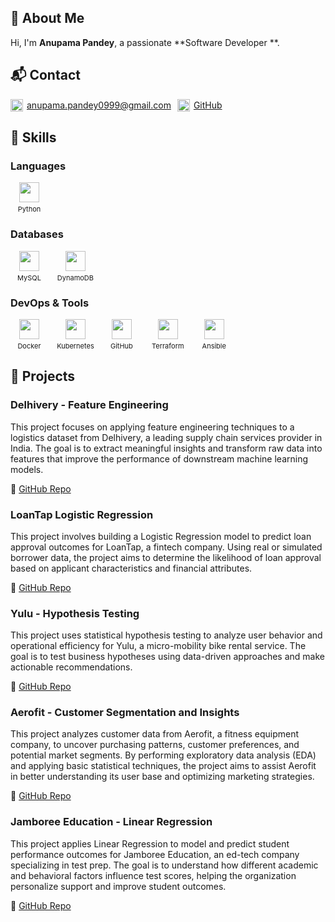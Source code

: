 ## 👋 About Me

Hi, I'm **Anupama Pandey**, a passionate **Software Developer **.

## 📬 Contact
<div style="height:fit-content;display:flex;flex-wrap:wrap; gap: 10px;"><span style="display:inline-flex;align-items:center;gap:6px;height:20px;">
      <img src="https://cdn-icons-png.flaticon.com/128/15889/15889542.png" width="20" height="20" />
      <a href="mailto:anupama.pandey0999@gmail.com">anupama.pandey0999@gmail.com</a>
    </span>

<span style="display:inline-flex;align-items:center;gap:6px;height:20px;">
      <img src="https://cdn-icons-png.flaticon.com/128/2111/2111432.png" width="20" height="20" />
      <a href="http://github.com/anupamapandey">GitHub</a>
    </span>

</div>

## 🧠 Skills

### Languages

<span style="display:inline-block;text-align:center;width:60px;margin-right:10px;">
  <img src="https://cdn.simpleicons.org/python" width="32" height="32" style="display:block;margin:0 auto;" />
  <span style="font-size:11px;display:block;margin-top:4px;">Python</span>
</span>

### Databases

<span style="display:inline-block;text-align:center;width:60px;margin-right:10px;">
  <img src="https://cdn.simpleicons.org/mysql" width="32" height="32" style="display:block;margin:0 auto;" />
  <span style="font-size:11px;display:block;margin-top:4px;">MySQL</span>
</span>
<span style="display:inline-block;text-align:center;width:60px;margin-right:10px;">
  <img src="https://cdn.jsdelivr.net/gh/devicons/devicon@latest/icons/dynamodb/dynamodb-original.svg" width="32" height="32" style="display:block;margin:0 auto;" />
  <span style="font-size:11px;display:block;margin-top:4px;">DynamoDB</span>
</span>

### DevOps & Tools

<span style="display:inline-block;text-align:center;width:60px;margin-right:10px;">
  <img src="https://cdn.simpleicons.org/docker" width="32" height="32" style="display:block;margin:0 auto;" />
  <span style="font-size:11px;display:block;margin-top:4px;">Docker</span>
</span>
<span style="display:inline-block;text-align:center;width:60px;margin-right:10px;">
  <img src="https://cdn.simpleicons.org/kubernetes" width="32" height="32" style="display:block;margin:0 auto;" />
  <span style="font-size:11px;display:block;margin-top:4px;">Kubernetes</span>
</span>
<span style="display:inline-block;text-align:center;width:60px;margin-right:10px;">
  <img src="https://cdn.simpleicons.org/github" width="32" height="32" style="display:block;margin:0 auto;" />
  <span style="font-size:11px;display:block;margin-top:4px;">GitHub</span>
</span>
<span style="display:inline-block;text-align:center;width:60px;margin-right:10px;">
  <img src="https://cdn.simpleicons.org/terraform" width="32" height="32" style="display:block;margin:0 auto;" />
  <span style="font-size:11px;display:block;margin-top:4px;">Terraform</span>
</span>
<span style="display:inline-block;text-align:center;width:60px;margin-right:10px;">
  <img src="https://cdn.simpleicons.org/ansible" width="32" height="32" style="display:block;margin:0 auto;" />
  <span style="font-size:11px;display:block;margin-top:4px;">Ansible</span>
</span>

## 📁 Projects

### Delhivery - Feature Engineering

This project focuses on applying feature engineering techniques to a logistics dataset from Delhivery, a leading supply chain services provider in India. The goal is to extract meaningful insights and transform raw data into features that improve the performance of downstream machine learning models.

🔗 [GitHub Repo](https://github.com/anupamapandey/anupamanew/blob/main/%20Business%20Case%3A%20Delhivery%20-%20Feature%20Engineering)

### LoanTap Logistic Regression

This project involves building a Logistic Regression model to predict loan approval outcomes for LoanTap, a fintech company. Using real or simulated borrower data, the project aims to determine the likelihood of loan approval based on applicant characteristics and financial attributes.

🔗 [GitHub Repo](https://github.com/anupamapandey/anupamanew/blob/main/%20Business%20Case%3A%20LoanTap%20Logistic%20Regression)

### Yulu - Hypothesis Testing

This project uses statistical hypothesis testing to analyze user behavior and operational efficiency for Yulu, a micro-mobility bike rental service. The goal is to test business hypotheses using data-driven approaches and make actionable recommendations.

🔗 [GitHub Repo](https://github.com/anupamapandey/anupamanew/blob/main/Business%20Case%3A%20Yulu%20-%20Hypothesis%20Testing)

### Aerofit - Customer Segmentation and Insights

This project analyzes customer data from Aerofit, a fitness equipment company, to uncover purchasing patterns, customer preferences, and potential market segments. By performing exploratory data analysis (EDA) and applying basic statistical techniques, the project aims to assist Aerofit in better understanding its user base and optimizing marketing strategies.

🔗 [GitHub Repo](https://github.com/anupamapandey/anupamanew/blob/main/Business_Case_Aerofit.ipynb)

### Jamboree Education - Linear Regression 

This project applies Linear Regression to model and predict student performance outcomes for Jamboree Education, an ed-tech company specializing in test prep. The goal is to understand how different academic and behavioral factors influence test scores, helping the organization personalize support and improve student outcomes.

🔗 [GitHub Repo](http://github.com/anupamapandey/anupamanew/blob/main/Jamboree%20Education%20-%20Linear%20Regression%20-%20new)

